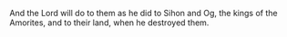 And the Lord will do to them as he did to Sihon and Og, the kings of the Amorites, and to their land, when he destroyed them.
